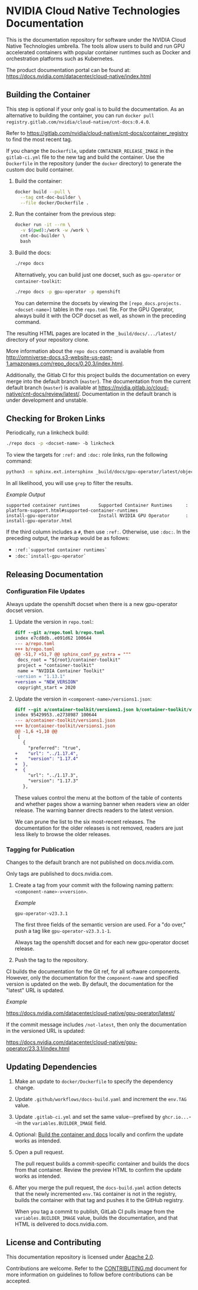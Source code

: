 # NVIDIA Cloud Native Technologies Documentation

This is the documentation repository for software under the NVIDIA Cloud Native Technologies umbrella. The tools allow users to
build and run GPU accelerated containers with popular container runtimes such as Docker and orchestration platforms such as Kubernetes.

The product documentation portal can be found at: https://docs.nvidia.com/datacenter/cloud-native/index.html

## Building the Container

This step is optional if your only goal is to build the documentation.
As an alternative to building the container, you can run `docker pull registry.gitlab.com/nvidia/cloud-native/cnt-docs:0.4.0`.

Refer to <https://gitlab.com/nvidia/cloud-native/cnt-docs/container_registry> to find the most recent tag.

If you change the `Dockerfile`, update `CONTAINER_RELEASE_IMAGE` in the `gitlab-ci.yml` file to the new tag and build the container.
Use the `Dockerfile` in the repository (under the `docker` directory) to generate the custom doc build container.

1. Build the container:

   ```bash
   docker build --pull \
     --tag cnt-doc-builder \
     --file docker/Dockerfile .
   ```

1. Run the container from the previous step:

   ```bash
   docker run -it --rm \
     -v $(pwd):/work -w /work \
     cnt-doc-builder \
     bash
   ```

1. Build the docs:

   ```bash
   ./repo docs
   ```

   Alternatively, you can build just one docset, such as `gpu-operator` or `container-toolkit`:

   ```bash
   ./repo docs -p gpu-operator -p openshift
   ```

   You can determine the docsets by viewing the `[repo_docs.projects.<docset-name>]` tables in the `repo.toml` file.
   For the GPU Operator, always build it with the OCP docset as well, as shown in the preceding command.

The resulting HTML pages are located in the `_build/docs/.../latest/` directory of your repository clone.

More information about the `repo docs` command is available from
<http://omniverse-docs.s3-website-us-east-1.amazonaws.com/repo_docs/0.20.3/index.html>.

Additionally, the Gitlab CI for this project builds the documentation on every merge into the default branch (`master`).
The documentation from the current default branch (`master`) is available at <https://nvidia.gitlab.io/cloud-native/cnt-docs/review/latest/>.
Documentation in the default branch is under development and unstable.

## Checking for Broken Links

Periodically, run a linkcheck build:

```bash
./repo docs -p <docset-name> -b linkcheck
```

To view the targets for `:ref:` and `:doc:` role links, run the following command:

```bash
python3 -m sphinx.ext.intersphinx _build/docs/gpu-operator/latest/objects.inv
```

In all likelihood, you will use `grep` to filter the results.

*Example Output*

```output
supported container runtimes       Supported Container Runtimes     : platform-support.html#supported-container-runtimes
install-gpu-operator               Install NVIDIA GPU Operator      : install-gpu-operator.html
```

If the third column includes a `#`, then use `:ref:`.
Otherwise, use `:doc:`.
In the preceding output, the markup would be as follows:

- ``:ref:`supported container runtimes` ``
- ``:doc:`install-gpu-operator` ``

## Releasing Documentation

### Configuration File Updates

Always update the openshift docset when there is a new gpu-operator docset version.

1. Update the version in `repo.toml`:

   ```diff
   diff --git a/repo.toml b/repo.toml
   index e7cd8db..e091d62 100644
   --- a/repo.toml
   +++ b/repo.toml
   @@ -51,7 +51,7 @@ sphinx_conf_py_extra = """
    docs_root = "${root}/container-toolkit"
    project = "container-toolkit"
    name = "NVIDIA Container Toolkit"
   -version = "1.13.1"
   +version = "NEW_VERSION"
    copyright_start = 2020
   ```

1. Update the version in `<component-name>/versions1.json`:

   ```diff
   diff --git a/container-toolkit/versions1.json b/container-toolkit/versions1.json
   index 95429953..e2738987 100644
   --- a/container-toolkit/versions1.json
   +++ b/container-toolkit/versions1.json
   @@ -1,6 +1,10 @@
    [
      {
        "preferred": "true",
   +    "url": "../1.17.4",
   +    "version": "1.17.4"
   +  },
   +  {
        "url": "../1.17.3",
        "version": "1.17.3"
      },
   ```

   These values control the menu at the bottom of the table of contents and
   whether pages show a warning banner when readers view an older release.
   The warning banner directs readers to the latest version.

   We can prune the list to the six most-recent releases.
   The documentation for the older releases is not removed, readers are just
   less likely to browse the older releases.

### Tagging for Publication

Changes to the default branch are not published on docs.nvidia.com.

Only tags are published to docs.nvidia.com.

1. Create a tag from your commit with the following naming pattern: `<component-name>-v<version>`.

   *Example*

   ```text
   gpu-operator-v23.3.1
   ```

   The first three fields of the semantic version are used.
   For a "do over," push a tag like `gpu-operator-v23.3.1-1`.

   Always tag the openshift docset and for each new gpu-operator docset release.

1. Push the tag to the repository.

CI builds the documentation for the Git ref, for all software components.
However, only the documentation for the `component-name` and specified version is updated on the web.
By default, the documentation for the "latest" URL is updated.

*Example*

<https://docs.nvidia.com/datacenter/cloud-native/gpu-operator/latest/>

If the commit message includes `/not-latest`, then only the documentation in the versioned URL is updated:

<https://docs.nvidia.com/datacenter/cloud-native/gpu-operator/23.3.1/index.html>

## Updating Dependencies

1. Make an update to `docker/Dockerfile` to specify the dependency change.

1. Update `.github/workflows/docs-build.yaml` and increment the `env.TAG` value.

1. Update `.gitlab-ci.yml` and set the same value--prefixed by `ghcr.io...`--in the `variables.BUILDER_IMAGE` field.

1. Optional: [Build the container and docs](#building-the-container) locally and confirm the update works as intended.

1. Open a pull request.

   The pull request builds a commit-specific container and builds the docs from that container.
   Review the preview HTML to confirm the update works as intended.

1. After you merge the pull request, the `docs-build.yaml` action detects that the newly incremented `env.TAG`
   container is not in the registry, builds the container with that tag and pushes it to the GitHub registry.

   When you tag a commit to publish, GitLab CI pulls image from the `variables.BUILDER_IMAGE` value,
   builds the documentation, and that HTML is delivered to docs.nvidia.com.

## License and Contributing

This documentation repository is licensed under [Apache 2.0](https://www.apache.org/licenses/LICENSE-2.0).

Contributions are welcome. Refer to the [CONTRIBUTING.md](https://gitlab.com/nvidia/cloud-native/cnt-docs/-/blob/master/CONTRIBUTING.md) document for more
information on guidelines to follow before contributions can be accepted.
